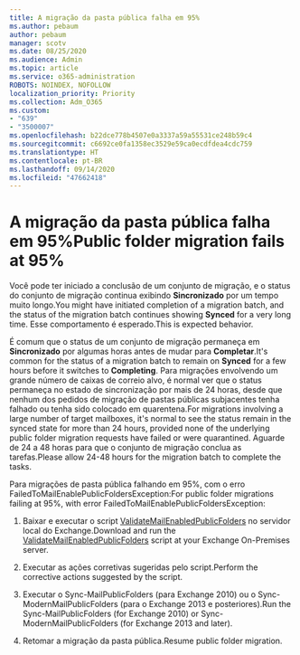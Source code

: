 ```yaml
---
title: A migração da pasta pública falha em 95%
ms.author: pebaum
author: pebaum
manager: scotv
ms.date: 08/25/2020
ms.audience: Admin
ms.topic: article
ms.service: o365-administration
ROBOTS: NOINDEX, NOFOLLOW
localization_priority: Priority
ms.collection: Adm_O365
ms.custom:
- "639"
- "3500007"
ms.openlocfilehash: b22dce778b4507e0a3337a59a55531ce248b59c4
ms.sourcegitcommit: c6692ce0fa1358ec3529e59ca0ecdfdea4cdc759
ms.translationtype: HT
ms.contentlocale: pt-BR
ms.lasthandoff: 09/14/2020
ms.locfileid: "47662418"
---
```

# <a name="public-folder-migration-fails-at-95"></a><span data-ttu-id="5590d-102">A migração da pasta pública falha em 95%</span><span class="sxs-lookup"><span data-stu-id="5590d-102">Public folder migration fails at 95%</span></span>

<span data-ttu-id="5590d-103">Você pode ter iniciado a conclusão de um conjunto de migração, e o status do conjunto de migração continua exibindo **Sincronizado** por um tempo muito longo.</span><span class="sxs-lookup"><span data-stu-id="5590d-103">You might have initiated completion of a migration batch, and the status of the migration batch continues showing **Synced** for a very long time.</span></span> <span data-ttu-id="5590d-104">Esse comportamento é esperado.</span><span class="sxs-lookup"><span data-stu-id="5590d-104">This is expected behavior.</span></span>

<span data-ttu-id="5590d-105">É comum que o status de um conjunto de migração permaneça em **Sincronizado** por algumas horas antes de mudar para **Completar**.</span><span class="sxs-lookup"><span data-stu-id="5590d-105">It's common for the status of a migration batch to remain on **Synced** for a few hours before it switches to **Completing**.</span></span> <span data-ttu-id="5590d-106">Para migrações envolvendo um grande número de caixas de correio alvo, é normal ver que o status permaneça no estado de sincronização por mais de 24 horas, desde que nenhum dos pedidos de migração de pastas públicas subjacentes tenha falhado ou tenha sido colocado em quarentena.</span><span class="sxs-lookup"><span data-stu-id="5590d-106">For migrations involving a large number of target mailboxes, it's normal to see the status remain in the synced state for more than 24 hours, provided none of the underlying public folder migration requests have failed or were quarantined.</span></span> <span data-ttu-id="5590d-107">Aguarde de 24 a 48 horas para que o conjunto de migração conclua as tarefas.</span><span class="sxs-lookup"><span data-stu-id="5590d-107">Please allow 24-48 hours for the migration batch to complete the tasks.</span></span>

<span data-ttu-id="5590d-108">Para migrações de pasta pública falhando em 95%, com o erro FailedToMailEnablePublicFoldersException:</span><span class="sxs-lookup"><span data-stu-id="5590d-108">For public folder migrations failing at 95%, with error FailedToMailEnablePublicFoldersException:</span></span>

1. <span data-ttu-id="5590d-109">Baixar e executar o script [ValidateMailEnabledPublicFolders](https://aka.ms/ValidateMEPF) no servidor local do Exchange.</span><span class="sxs-lookup"><span data-stu-id="5590d-109">Download and run the [ValidateMailEnabledPublicFolders](https://aka.ms/ValidateMEPF) script at your Exchange On-Premises server.</span></span>

2. <span data-ttu-id="5590d-110">Executar as ações corretivas sugeridas pelo script.</span><span class="sxs-lookup"><span data-stu-id="5590d-110">Perform the corrective actions suggested by the script.</span></span>

3. <span data-ttu-id="5590d-111">Executar o Sync-MailPublicFolders (para Exchange 2010) ou o Sync-ModernMailPublicFolders (para o Exchange 2013 e posteriores).</span><span class="sxs-lookup"><span data-stu-id="5590d-111">Run the Sync-MailPublicFolders (for Exchange 2010) or Sync-ModernMailPublicFolders (for Exchange 2013 and later).</span></span>

4. <span data-ttu-id="5590d-112">Retomar a migração da pasta pública.</span><span class="sxs-lookup"><span data-stu-id="5590d-112">Resume public folder migration.</span></span>
